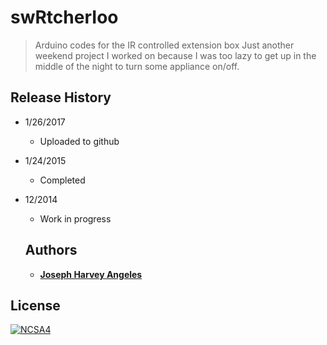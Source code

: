 # swRtcherIoo
> Arduino codes for the IR controlled extension box
Just another weekend project I worked on because I was too lazy to get up in the middle of the night to turn some appliance on/off.

## Release History
* 1/26/2017 
  * Uploaded to github
* 1/24/2015
  * Completed
* 12/2014
  * Work in progress
  
  ## Authors
  * [**Joseph Harvey Angeles**](https://github.com/josephharveyangeles)
  
  
## License

[![NCSA4](https://licensebuttons.net/l/by-nc-sa/4.0/88x31.png)](http://creativecommons.org/licenses/by-nc-sa/4.0/)
